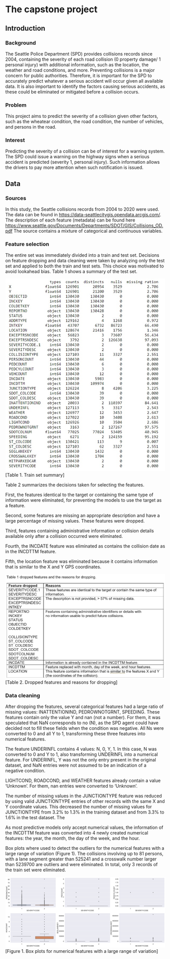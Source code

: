 # The capstone project

## Introduction 
### Background
The Seattle Police Department (SPD) provides collisions records since 2004, containing the severity of each road collision (0 property damage/ 1 personal injury) with additional information, such as the location, the weather and road conditions, and more. 
Preventing collisions is a major concern for public authorities. Therefore, it is important for the SPD to accurately predict whatever a serious accident will occur given all available data. It is also important to identify the factors causing serious accidents, as these could be eliminated or mitigated before a collision occurs.

### Problem
This project aims to predict the severity of a collision given other factors, such as the wheatear condition, the road condition, the number of vehicles, and persons in the road.

### Interest
Predicting the severity of a collision can be of interest for a warning system. The SPD could issue a warning on the highway signs when a serious accident is predicted (severity 1, personal injury). Such information allows the drivers to pay more attention when such notification is issued. 

## Data
### Sources
In this study, the Seattle collisions records from 2004 to 2020 were used. The data can be found in https://data-seattlecitygis.opendata.arcgis.com/. The description of each feature (metadata) can be found here https://www.seattle.gov/Documents/Departments/SDOT/GIS/Collisions_OD.pdf
The source contains a mixture of categorical and continuous variables.

### Feature selection

The entire set was immediately divided into a train and test set. Decisions on feature dropping and data cleaning were taken by analyzing only the test set and applied to both the train and test sets. This choice was motivated to avoid lookahead bias. Table 1 shows a summary of the test set.

![Tab1](figures/Fig1.jpg)
[Table 1. Train set summary]

Table 2 summarizes the decisions taken for selecting the features.

First, the features identical to the target or containing the same type of information were eliminated, for preventing the models to use the target as a feature.

Second, some features are missing an appropriate description and have a large percentage of missing values. These features were dropped.

Third, features containing administrative information or collision details available only after a collision occurred were eliminated. 

Fourth, the INCDATE feature was eliminated as contains the collision date as in the INCDTTM feature. 

Fifth, the location feature was eliminated because it contains information that is similar to the X and Y GPS coordinates.

![Tab2](figures/Fig2.jpg)
[Table 2. Dropped features and reasons for dropping]

### Data cleaning

After dropping the features, several categorical features had a large ratio of missing values: INATTENTIONIND, PEDROWNOTGRNT, SPEEDING. These features contain only the value Y and nan (not a number). For them, it was speculated that NaN corresponds to no (N), as the SPD agent could have decided not to fill these fields when the condition was negative. All Ns were converted to 0 and all Y to 1, transforming these three features into numerical features. 

The feature UNDERINFL contains 4 values: N, 0, Y, 1. In this case, N was converted to 0 and Y to 1, also transforming UNDERINFL into a numerical feature. For UNDERINFL, Y was not the only entry present in the original dataset, and NaN entries were not assumed to be an indication of a negative condition.

LIGHTCOND, ROADCOND, and WEATHER features already contain a value ‘Unknown’. For them, nan entries were converted to ‘Unknown’.

The number of missing values in the JUNCTIONTYPE feature was reduced by using valid JUNCTIONTYPE entries of other records with the same X and Y coordinate values. This decreased the number of missing values for JUNCTIONTYPE from 3.2% to 1.3% in the training dataset and from 3.3% to 1.6% in the test dataset. The

As most predictive models only accept numerical values, the information of the INCDTTM feature was converted into 4 newly created numerical features: the year, the month, the day of the week, and the hour. 

Box plots where used to detect the outliers for the numerical features with a large range of variation (Figure 1). The collisions involving up to 81 persons, with a lane segment greater than 525241 and a crosswalk number larger than 5239700 are outliers and were eliminated. In total, only 3 records of the train set were eliminated.

![Fig1](figures/Fig3.jpg)
[Figure 1. Box plots for numerical features with a large range of variation]

 